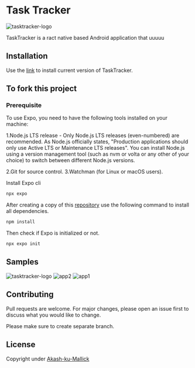 # Task Tracker
![tasktracker-logo](https://github.com/Akash-ku-Mallick/TaskTracker/assets/99015782/ed98afb7-e8b5-4064-bbdf-07d85dd981de)

TaskTracker is a ract native based Android application that uuuuu

## Installation

Use the [link](https://expo.dev/artifacts/eas/aUfUJVKcNrRXtx4F7XPe3W.apk) to install current version of TaskTracker.

## To fork this project

### Prerequisite

To use Expo, you need to have the following tools installed on your machine:

1.Node.js LTS release - Only Node.js LTS releases (even-numbered) are recommended.
As Node.js officially states, "Production applications should only use Active LTS or Maintenance LTS releases". You can install Node.js using a version management tool (such as nvm or volta or any other of your choice) to switch between different Node.js versions.

2.Git for source control.
3.Watchman (for Linux or macOS users).


Install Expo cli 

```bash
npx expo
```

After creating a copy of this [repository](https://github.com/Akash-ku-Mallick/TaskTracker) use the following command to install all dependencies.

```bash
npm install
```
Then check if Expo is initialized or not.

```bash
npx expo init
```
## Samples 
![tasktracker-logo](https://github.com/Akash-ku-Mallick/TaskTracker/assets/99015782/c47fadc7-6652-4690-9b0b-a2856755915f)
![app2](https://github.com/Akash-ku-Mallick/TaskTracker/assets/99015782/96af6936-5e72-44b5-872f-ba88a861a6d4)
![app1](https://github.com/Akash-ku-Mallick/TaskTracker/assets/99015782/c8ac76ef-fe10-4fc9-8ccf-8de01ea9316a)


## Contributing

Pull requests are welcome. For major changes, please open an issue first
to discuss what you would like to change.

Please make sure to create separate branch.

## License

Copyright under [Akash-ku-Mallick](https://github.com/Akash-ku-Mallick/)
